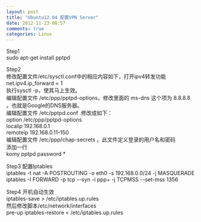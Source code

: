 ```yaml
---
layout: post
title: "Ubuntu12.04 配置VPN Server"
date: 2012-11-23 08:57
comments: true
categories: Linux
---
```


Step1  
sudo apt-get   install pptpd

Step2  
修改配置文件/etc/sysctl.conf中的相应内容如下，打开ipv4转发功能  
net.ipv4.ip_forward = 1  
执行sysctl -p，使其马上生效。  
编辑配置文件 /etc/ppp/pptpd-options，修改里面的 ms-dns 这个项为 8.8.8.8 。也就是Google的DNS服务器。  
编辑配置文件 /etc/pptpd.conf .修改成如下：  
option /etc/ppp/pptpd-options  
localip 192.168.0.1  
remoteip 192.168.0.11-150  
编辑配置文件 /etc/ppp/chap-secrets 。此文件定义登录的用户名和密码  
添加一行  
komy pptpd password *  

Step3 配置Iptables  
iptables -t nat -A POSTROUTING -o eth0 -s 192.168.0.0/24 -j MASQUERADE  
iptables -I FORWARD -p tcp --syn -i ppp+ -j TCPMSS --set-mss 1356  

Step4 开机自动生效  
iptables-save > /etc/iptables.up.rules  
然后修改脚本/etc/network/interfaces  
pre-up iptables-restore < /etc/iptables.up.rules  






